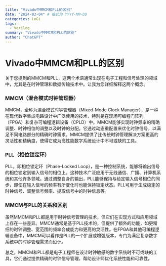 ```yaml
---
title: "Vivado中MMCM和PLL的区别"
date: "2024-03-04" # 格式为 YYYY-MM-DD
categories: LoGi
tags:
  - Verilog
summary: "Vivado中MMCM和PLL的区别"
author: "ChatGPT"
---
```

# Vivado中MMCM和PLL的区别

关于您提到的MMCM和PLL，这两个术语通常出现在电子工程和信号处理的领域中，尤其是在时钟管理和数据传输技术中。让我为您详细解释这两个概念。

### MMCM（混合模式时钟管理器）

MMCM，全称为混合模式时钟管理器（Mixed-Mode Clock Manager），是一种在现代数字集成电路设计中广泛使用的技术，特别是在现场可编程门阵列（FPGA）和复杂可编程逻辑设备（CPLD）中。MMCM能够实现时钟频率的精确调整、时钟相位的调整以及时钟的分配。它通过动态重配置来优化时钟信号，以满足不同电路部分的精确时钟需求。MMCM提供了比传统时钟管理解决方案更高的灵活性和精确度，使得它成为高性能数字系统设计中不可或缺的工具。

### PLL（相位锁定环）

PLL，即相位锁定环（Phase-Locked Loop），是一种控制系统，能够将输出信号的相位锁定到输入信号的相位上。这种技术广泛应用于无线通信、广播、计算机系统和其他许多领域。通过调整自身的输出，PLL能够保持与给定输入信号相位的同步，即使在输入信号的频率有所变化时也能保持锁定状态。PLL可用于生成稳定的时钟信号、调整信号频率、提取信号中的时钟信息等。

### MMCM与PLL的关系和区别

虽然MMCM和PLL都是用于时钟信号管理的技术，但它们在实现方式和应用领域上存在一些差异。MMCM通常是基于PLL技术的，但提供了额外的功能，如更精细的时钟调整、宽范围的频率合成能力和更高的灵活性。在FPGA和其他可编程逻辑设备中，MMCM可以看作是PLL的一个扩展或增强版本，专门为满足复杂数字系统中的时钟管理需求而设计。

总之，MMCM和PLL都是电子工程师在设计时钟敏感的数字系统时不可或缺的工具，它们通过提供精确的时钟信号管理，帮助设计师优化系统性能和可靠性。